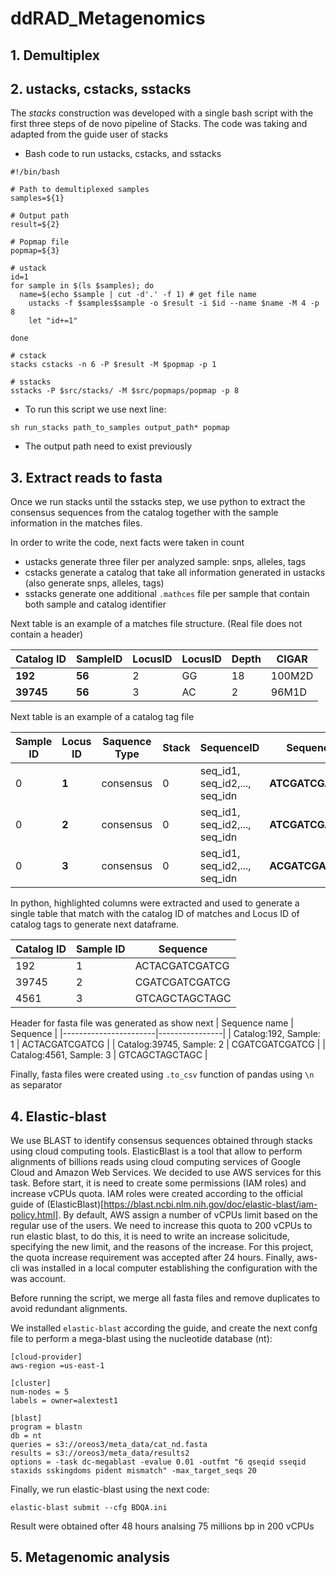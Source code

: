 # ddRAD_Metagenomics

## 1. Demultiplex

## 2. ustacks, cstacks, sstacks
The *stacks* construction was developed with a single bash script with the first three steps of de novo pipeline of Stacks.
The code was taking and adapted from the guide user of stacks

- Bash code to run ustacks, cstacks, and sstacks


~~~
#!/bin/bash

# Path to demultiplexed samples
samples=${1}

# Output path
result=${2}

# Popmap file
popmap=${3}

# ustack 
id=1
for sample in $(ls $samples); do
  name=$(echo $sample | cut -d'.' -f 1) # get file name
	ustacks -f $samples$sample -o $result -i $id --name $name -M 4 -p 8 
	let "id+=1"
	
done

# cstack
stacks cstacks -n 6 -P $result -M $popmap -p 1

# sstacks
sstacks -P $src/stacks/ -M $src/popmaps/popmap -p 8
~~~

- To run this script we use next line:
```
sh run_stacks path_to_samples output_path* popmap
```
* The output path need to exist previously
## 3. Extract reads to fasta
Once we run stacks until the sstacks step, we use python to extract the consensus sequences from the catalog together with the sample information in the matches files. 

In order to write the code, next facts were taken in count
- ustacks generate three filer per analyzed sample: snps, alleles, tags
- cstacks generate a catalog that take all information generated in ustacks (also generate snps, alleles, tags)
- sstacks generate one additional ```.mathces``` file per sample that contain both sample and catalog identifier

Next table is an example of a matches file structure.  (Real file does not contain a header)

| **Catalog ID** | **SampleID** | LocusID | LocusID | Depth | CIGAR  |
|------------|----------|---------|---------|-------|--------|
| **192**        | **56**       | 2       | GG      | 18    | 100M2D |
| **39745**      | **56**       | 3       | AC      | 2     | 96M1D  |

Next table is an example of a catalog tag file

| Sample ID | **Locus ID** | Saquence Type | Stack | SequenceID                    | **Sequence**     | Flags |
|-----------|--------------|---------------|-------|-------------------------------|------------------|-------|
| 0         | **1**        | consensus     | 0     | seq_id1, seq_id2,..., seq_idn | **ATCGATCGATCG** | 0 0 0 |
| 0         | **2**        | consensus     | 0     | seq_id1, seq_id2,..., seq_idn | **ATCGATCGATCT** | 0 0 0 |
| 0         | **3**        | consensus     | 0     | seq_id1, seq_id2,..., seq_idn | **ACGATCGATCG**  | 0 0 0 |

In python, highlighted columns were extracted and used to generate a single table that match with the catalog ID of matches  and Locus ID of catalog tags to generate next dataframe.

| Catalog ID | Sample ID | Sequence       |
|------------|-----------|----------------|
| 192        | 1         | ACTACGATCGATCG |
| 39745      | 2         | CGATCGATCGATCG |
| 4561       | 3         | GTCAGCTAGCTAGC |

Header for fasta file was generated as show next
| Sequence name | Sequence       |
|-----------------------|----------------|
| Catalog:192, Sample: 1         | ACTACGATCGATCG |
| Catalog:39745, Sample: 2         | CGATCGATCGATCG |
| Catalog:4561, Sample: 3         | GTCAGCTAGCTAGC |

Finally, fasta files were created using ```.to_csv``` function of pandas using ```\n``` as separator

## 4. Elastic-blast

We use BLAST to identify consensus sequences obtained through stacks using cloud computing tools. ElasticBlast is a tool that allow to perform alignments of billions reads using cloud computing services of Google Cloud and Amazon Web Services. We decided to use AWS services for this task. Before start, it is need to create some permissions (IAM roles) and increase vCPUs quota. IAM roles were created according to the official guide of (ElasticBlast)[https://blast.ncbi.nlm.nih.gov/doc/elastic-blast/iam-policy.html]. By default, AWS assign a number of vCPUs limit based on the regular use of the users. We need to increase this quota to 200 vCPUs to run elastic blast, to do this, it is need to write an increase solicitude, specifying the new limit, and the reasons of the increase. For this project, the quota increase requirement was accepted after 24 hours. Finally, aws-cli was installed in a local computer establishing the configuration with the was account. 

Before running the script, we merge all fasta files and remove duplicates to avoid redundant alignments.

We installed ```elastic-blast``` according the guide, and create the next confg file to perform a mega-blast using the nucleotide database (nt):


~~~
[cloud-provider]
aws-region =us-east-1

[cluster]
num-nodes = 5
labels = owner=alextest1

[blast]
program = blastn
db = nt
queries = s3://oreos3/meta_data/cat_nd.fasta
results = s3://oreos3/meta_data/results2
options = -task dc-megablast -evalue 0.01 -outfmt "6 qseqid sseqid staxids sskingdoms pident mismatch" -max_target_seqs 20
~~~
Finally, we run elastic-blast using the next code:
~~~
elastic-blast submit --cfg BDQA.ini
~~~

Result were obtained ofter 48 hours analsing 75 millions bp in 200 vCPUs

## 5. Metagenomic analysis
